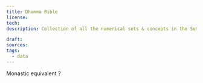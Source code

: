 ```yaml
---
title: Dhamma Bible
license: 
tech: 
description: Collection of all the numerical sets & concepts in the Sutta Pitaka

draft: 
sources: 
tags:
  - data
---
```

Monastic equivalent ?
